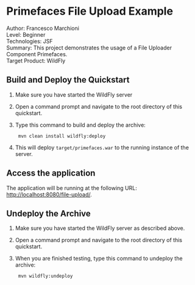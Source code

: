 Primefaces File Upload Example
===============================
Author: Francesco Marchioni  
Level: Beginner  
Technologies: JSF  
Summary: This project demonstrates the usage of a File Uploader Component Primefaces.  
Target Product: WildFly  

 
Build and Deploy the Quickstart
-------------------------

1. Make sure you have started the WildFly server  
2. Open a command prompt and navigate to the root directory of this quickstart.
3. Type this command to build and deploy the archive:

        mvn clean install wildfly:deploy

4. This will deploy `target/primefaces.war` to the running instance of the server.


Access the application 
---------------------

The application will be running at the following URL: <http://localhost:8080/file-upload/>. 


Undeploy the Archive
--------------------

1. Make sure you have started the WildFly server as described above.
2. Open a command prompt and navigate to the root directory of this quickstart.
3. When you are finished testing, type this command to undeploy the archive:

        mvn wildfly:undeploy



